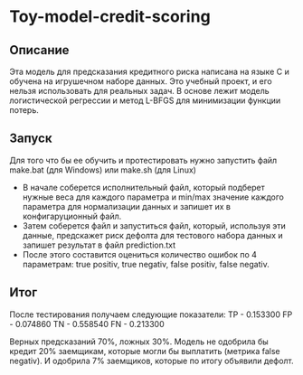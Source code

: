# Toy-model-credit-scoring
## Описание
Эта модель для предсказания кредитного риска написана на языке С и обучена на игрушечном наборе данных. Это учебный проект, и его нельзя использовать для реальных задач. В основе лежит модель логистической регрессии и метод L-BFGS для минимизации функции потерь. 

## Запуск
Для того что бы ее обучить и протестировать нужно запустить файл make.bat (для Windows) или make.sh (для Linux)
- В начале соберется исполнительный файл, который подберет нужные веса для каждого параметра и min/max значение каждого параметра для нормализации данных и запишет их в конфигаруционный файл.
- Затем соберется файл и запуститься файл, который, используя эти данные, предскажет риск дефолта для тестового набора данных и запишет результат в файл prediction.txt
- После этого составится оцениться количество ошибок по 4 параметрам: true positiv, true negativ, false positiv, false negativ.
 
## Итог
После тестирования получаем следующие показатели:
TP - 0.153300
FP - 0.074860
TN - 0.558540
FN - 0.213300

Верных предсказаний 70%, ложных 30%. Модель не одобрила бы кредит 20% заемщикам, которые могли бы выплатить (метрика false negativ). И одобрила 7% заемщиков, которые по итогу объявили дефолт.
